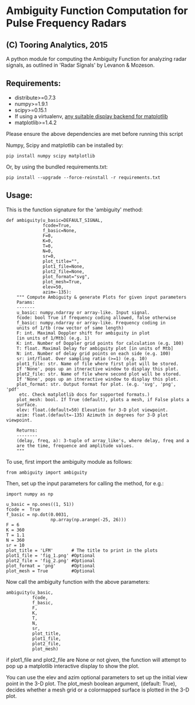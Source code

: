 # Ambiguity Function Computation for Pulse Frequency Radars

## (C) Tooring Analytics, 2015

A python module for computing the Ambiguity Function for analyzing radar signals, as outlined in 'Radar Signals' by Levanon & Mozeson.

Requirements:
--------------

- distribute>=0.7.3
- numpy>=1.9.1
- scipy>=0.15.1
- If using a virtualenv, [any suitable display backend for matplotlib](http://stackoverflow.com/questions/9054718/matplotlib-doesnt-display-graph-in-virtualenv "Stackoverflow discussion on this.")
- matplotlib>=1.4.2


Please ensure the above dependencies are met before running this script

Numpy, Scipy and matplotlib can be installed by:

```
pip install numpy scipy matplotlib
```

Or, by using the bundled requirements.txt:

```
pip install --upgrade --force-reinstall -r requirements.txt
```

Usage:
------

This is the function signature for the 'ambiguity' method:

```
def ambiguity(u_basic=DEFAULT_SIGNAL,
              fcode=True,
              f_basic=None,
              F=0,
              K=0,
              T=0,
              N=0,
              sr=0,
              plot_title="",
              plot1_file=None,
              plot2_file=None,
              plot_format="svg",
              plot_mesh=True,
              elev=50,
              azim=-135):
    """ Compute Ambiguity & generate Plots for given input parameters
    Params:
    -------
    u_basic: numpy.ndarray or array-like. Input signal.
    fcode: bool True if frequency coding allowed, false otherwise
    f_basic: numpy.ndarray or array-like. Frequency coding in
    units of 1/tb (row vector of same length)
    F: int. Maximal Doppler shift for ambiguity in plot
    [in units of 1/Mtb] (e.g. 1)
    K: int. Number of Doppler grid points for calculation (e.g. 100)
    T: float. Maximal Delay for ambiguity plot [in units of Mtb]
    N: int. Number of delay grid points on each side (e.g. 100)
    sr: int/float. Over sampling ratio (>=1) (e.g. 10)
    plot1_file: str. Name of file where first plot will be stored.
    If 'None', pops up an itneractive window to display this plot.
    plot2_file: str. Name of file where second plot will be stored.
    If 'None', pops up an itneractive window to display this plot.
    plot_format: str. Output format for plot. (e.g. 'svg', 'png', 'pdf'
     etc. Check matplotlib docs for supported formats.)
    plot_mesh: bool. If True (default), plots a mesh, if False plots a
    surface.
    elev: float.(default=50) Elevation for 3-D plot viewpoint.
    azim: float.(default=-135) Azimuth in degrees for 3-D plot viewpoint.

    Returns:
    --------
    (delay, freq, a): 3-tuple of array_like's, where delay, freq and a
    are the time, frequence and amplitude values.
    """

```

To use, first import the ambiguity module as follows:

```
from ambiguity import ambiguity
```

Then, set up the input parameters for calling the method,
for e.g.:

```
import numpy as np

u_basic = np.ones((1, 51))
fcode =  True
f_basic = np.dot(0.0031,
                 np.array(np.arange(-25, 26)))
F = 6
K = 360
T = 1.1
N = 360
sr = 10
plot_title = 'LFM'       # The title to print in the plots
plot1_file = 'fig_1.png' #Optional
plot2_file = 'fig_2.png' #Optional
plot_format = 'png'      #Optional
plot_mesh = True         #Optional
```

Now call the ambiguity function with the above parameters:

```
ambiguity(u_basic,
          fcode,
          f_basic,
          F,
          K,
          T,
          N,
          sr,
          plot_title,
          plot1_file,
          plot2_file,
          plot_mesh)
```

if plot1_file and plot2_file are None or not given, the function
will attempt to pop up a matplotlib interactive display to show the plot.

You can use the elev and azim optional parameters to set up the initial
view point in the 3-D plot. The plot_mesh boolean argument,
(default: True), decides whether a mesh grid or a colormapped surface
is plotted in the 3-D plot.
